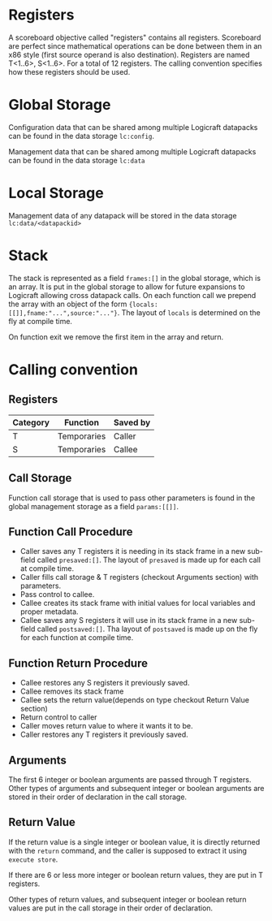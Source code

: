 # Registers
A scoreboard objective called "registers" contains all registers. Scoreboard are perfect since
mathematical operations can be done between them in an x86 style (first source operand is also destination).
Registers are named T<1..6>, S<1..6>. For a total of 12 registers. The calling convention specifies how these registers should be used.

# Global Storage
Configuration data that can be shared among multiple Logicraft datapacks can be found in the data storage `lc:config`.

Management data that can be shared among multiple Logicraft datapacks can be found in the data storage `lc:data`

# Local Storage
Management data of any datapack will be stored in the data storage `lc:data/<datapackid>`

# Stack
The stack is represented as a field `frames:[]` in the global storage, which is an array.
It is put in the global storage to allow for future expansions to Logicraft allowing cross datapack calls.
On each function call we prepend the array with an object of the form `{locals:[[]],fname:"...",source:"..."}`.
The layout of `locals` is determined on the fly at compile time.

On function exit we remove the first item in the array and return.

# Calling convention
## Registers
| Category | Function          | Saved by |
| -------- | ----------------- | -------- |
| T        | Temporaries       | Caller   |
| S        | Temporaries       | Callee   |

## Call Storage
Function call storage that is used to pass other parameters is found in the global management storage as a field `params:[[]]`.

## Function Call Procedure
- Caller saves any T registers it is needing in its stack frame in a new sub-field called `presaved:[]`. The layout of `presaved` is made up  for each call at compile time.
- Caller fills call storage & T registers (checkout Arguments section) with parameters.
- Pass control to callee.
- Callee creates its stack frame with initial values for local variables and proper metadata.
- Callee saves any S registers it will use in its stack frame in a new sub-field called `postsaved:[]`. Tha layout of `postsaved` is made up on the fly for each function at compile time.

## Function Return Procedure
- Callee restores any S registers it previously saved.
- Callee removes its stack frame
- Callee sets the return value(depends on type checkout Return Value section)
- Return control to caller
- Caller moves return value to where it wants it to be.
- Caller restores any T registers it previously saved.

## Arguments
The first 6 integer or boolean arguments are passed through T registers. Other types of arguments and subsequent integer or boolean arguments are
stored in their order of declaration in the call storage.

## Return Value
If the return value is a single integer or boolean value, it is directly returned with the `return` command, and the caller is supposed
to extract it using `execute store`.

If there are 6 or less more integer or boolean return values, they are put in T registers.

Other types of return values, and subsequent integer or boolean return values are put in the call storage in their order of declaration.
